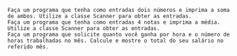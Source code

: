     Faça um programa que tenha como entradas dois números e imprima a soma de ambos. Utilize a classe Scanner para obter as entradas.
    Faça um programa que tenha como entradas 4 notas e imprima a média. Utilize a classe Scanner para obter as entradas.
    Faça um programa que solicite quanto você ganha por hora e o número de horas trabalhadas no mês. Calcule e mostre o total do seu salário no referido mês.
